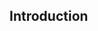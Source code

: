 <!--AUTOMATICALLY GENERATED
**********************************************************************
*                                                                    *
*    This file was automatically generated by copying                *
*    'content/notes/crs/intro.md'. If you want to manually           *
*    overwrite it, you have to remove this whole comment.            *
*    Otherwise, it will be overwritten the next time any change      *
*    happens in the notes.                                           *
*                                                                    *
**********************************************************************
-->

## Introduction
